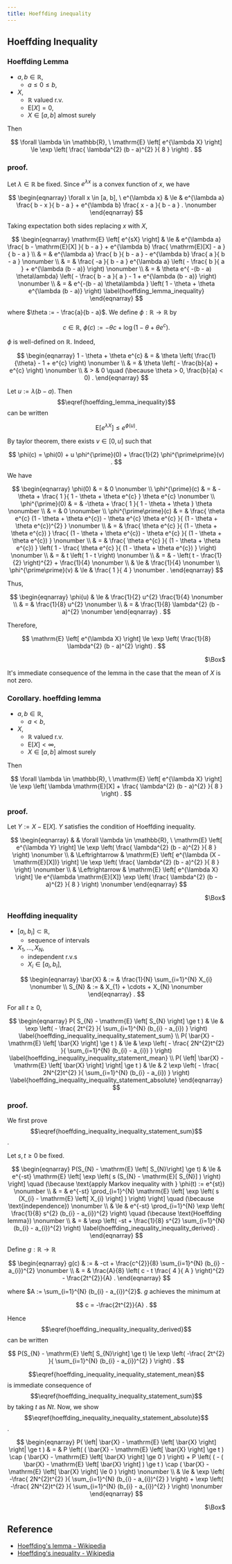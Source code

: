 ```yaml
---
title: Hoeffding inequality
---
```


## Hoeffding Inequality

### Hoeffding Lemma
* $a, b \in \mathbb{R}$,
    * $a \le 0 \le b$,
* $X$,
    * $\mathbb{R}$ valued r.v.
    * $\mathrm{E}[X] = 0$,
    * $X \in [a, b]$ almost surely

Then

$$
    \forall \lambda \in \mathbb{R},
    \
    \mathrm{E}
    \left[
        e^{\lambda X}
    \right]
    \le
    \exp
    \left(
        \frac{
            \lambda^{2}
            (b - a)^{2}
        }{
            8
        }
    \right)
    .
$$

### proof.
Let $\lambda \in \mathbb{R}$ be fixed.
Since $e^{\lambda x}$ is a convex function of $x$, we have

$$
\begin{eqnarray}
    \forall x \in [a, b],
    \
    e^{\lambda x}
    & \le &
        e^{\lambda a}
        \frac{
            b - x
        }{
            b - a
        }
        +
        e^{\lambda b}
        \frac{
            x - a
        }{
            b - a
        }
    .
    \nonumber
\end{eqnarray}
$$

Taking expectation both sides replacing $x$ with $X$,

$$
\begin{eqnarray}
    \mathrm{E}
    \left[
        e^{sX}
    \right]
    & \le &
        e^{\lambda a}
        \frac{
            b - \mathrm{E}[X]
        }{
            b - a
        }
        +
        e^{\lambda b}
        \frac{
            \mathrm{E}[X] - a
        }{
            b - a
        }
    \\
    & = &
        e^{\lambda a}
        \frac{
            b
        }{
            b - a
        }
        -
        e^{\lambda b}
        \frac{
            a
        }{
            b - a
        }
    \nonumber
    \\
    & = &
        \frac{
            -a
        }{
            b - a
        }
        e^{\lambda a}
        \left(
            -
            \frac{
                b
            }{
                a
            }
            +
            e^{\lambda (b - a)}
        \right)
    \nonumber
    \\
    & = &
        \theta
        e^{ -(b - a) \theta\lambda}
        \left(
            -
            \frac{
                b - a
            }{
                a
            }
            -
            1
            +
            e^{\lambda (b - a)}
        \right)
    \nonumber
    \\
    & = &
        e^{-(b - a) \theta\lambda }
        \left(
            1
            -
            \theta
            +
            \theta
            e^{\lambda (b - a)}
        \right)
        \label{hoeffding_lemma_inequality}
\end{eqnarray}
$$

where $\theta := - \frac{a}{b - a}$.
We define $\phi: \mathbb{R} \rightarrow \mathbb{R}$ by

$$
    c \in \mathbb{R},
    \
    \phi(c)
    :=
    -\theta c
    +
    \log
    (1 - \theta + \theta e^{c})
    .
$$

$\phi$ is well-defined on $\mathbb{R}$.
Indeed,

$$
\begin{eqnarray}
    1 - \theta + \theta e^{c}
    & = &
        \theta
        \left(
            \frac{1}{\theta}
            -
            1
            +
            e^{c}
        \right)
    \nonumber
    \\
    & = &
        \theta
        \left(
            -
            \frac{b}{a}
            +
            e^{c}
        \right)
    \nonumber
    \\
    & > &
        0
        \quad
        (\because \theta > 0, \frac{b}{a} < 0)
    .
\end{eqnarray}
$$

Let $u := \lambda (b - a)$.
Then $$\eqref{hoeffding_lemma_inequality}$$ can be written

$$
    \mathrm{E}
    \left[
        e^{\lambda X}
    \right]
    \le
    e^{\phi(u)}
    .
$$

By taylor theorem, there exists $v \in [0, u]$ such that

$$
    \phi(c)
    =
    \phi(0)
    +
    u
    \phi^{\prime}(0)
    +
    \frac{1}{2}
    \phi^{\prime\prime}(v)
    .
$$

We have

$$
\begin{eqnarray}
    \phi(0)
    & = &
        0
    \nonumber
    \\
    \phi^{\prime}(c)
    & = &
        -\theta
        +
        \frac{
            1
        }{
            1 - \theta + \theta e^{c}
        }
        \theta e^{c}
    \nonumber
    \\
    \phi^{\prime}(0)
    & = &
        -\theta
        +
        \frac{
            1
        }{
            1 - \theta + \theta
        }
        \theta
    \nonumber
    \\
    & = &
        0
    \nonumber
    \\
    \phi^{\prime\prime}(c)
    & = &
        \frac{
            \theta
            e^{c}
            (1 - \theta + \theta e^{c})
            -
            \theta
            e^{c}
            \theta e^{c}
        }{
            (1 - \theta + \theta e^{c})^{2}
        }
    \nonumber
    \\
    & = &
        \frac{
            \theta
            e^{c}
        }{
            (1 - \theta + \theta e^{c})
        }
        \frac{
            (1 - \theta + \theta e^{c})
            -
            \theta
            e^{c}
        }{
            (1 - \theta + \theta e^{c})
        }
    \nonumber
    \\
    & = &
        \frac{
            \theta
            e^{c}
        }{
            (1 - \theta + \theta e^{c})
        }
        \left(
            1
            -
            \frac{
                \theta
                e^{c}
            }{
                (1 - \theta + \theta e^{c})
            }
        \right)
    \nonumber
    \\
    & = &
        t
        \left(
            1
            -
            t
        \right)
    \nonumber
    \\
    & = &
        -
        \left(
            t
            -
            \frac{1}{2}
        \right)^{2}
        +
        \frac{1}{4}
    \nonumber
    \\
    & \le &
        \frac{1}{4}
    \nonumber
    \\
    \phi^{\prime\prime}(v)
    & \le &
        \frac{ 1 }{ 4 }
    \nonumber
        .
\end{eqnarray}
$$

Thus,

$$
\begin{eqnarray}
    \phi(u)
    & \le &
        \frac{1}{2}
        u^{2}
        \frac{1}{4}
    \nonumber
    \\
    & = &
        \frac{1}{8}
        u^{2}
    \nonumber
    \\
    & = &
        \frac{1}{8}
        \lambda^{2}
        (b - a)^{2}
    \nonumber
\end{eqnarray}
    .
$$

Therefore,

$$
    \mathrm{E}
    \left[
        e^{\lambda X}
    \right]
    \le
    \exp
    \left(
        \frac{1}{8}
        \lambda^{2}
        (b - a)^{2}
    \right)
    .
$$

<div class="QED" style="text-align: right">$\Box$</div>

It's immediate consequence of the lemma in the case that the mean of $X$ is not zero.

### Corollary. hoeffding lemma
* $a, b \in \mathbb{R}$,
    * $a < b$,
* $X$,
    * $\mathbb{R}$ valued r.v.
    * $\mathrm{E}[X] < \infty$,
    * $X \in [a, b]$ almost surely

Then

$$
    \forall \lambda \in \mathbb{R},
    \
    \mathrm{E}
    \left[
        e^{\lambda X}
    \right]
    \le
    \exp
    \left(
        \lambda \mathrm{E}[X]
        +
        \frac{
            \lambda^{2}
            (b - a)^{2}
        }{
            8
        }
    \right)
    .
$$

### proof.
Let $Y := X - \mathrm{E}[X]$.
$Y$ satisfies the condition of Hoeffding inequality.

$$
\begin{eqnarray}
    & &
        \forall \lambda \in \mathbb{R},
        \
        \mathrm{E}
        \left[
            e^{\lambda Y}
        \right]
    \le
        \exp
        \left(
            \frac{
                \lambda^{2}
                (b - a)^{2}
            }{
                8
            }
        \right)
    \nonumber
    \\
    & \Leftrightarrow &
        \mathrm{E}
        \left[
            e^{\lambda (X - \mathrm{E}[X])}
        \right]
        \le
        \exp
        \left(
            \frac{
                \lambda^{2}
                (b - a)^{2}
            }{
                8
            }
        \right)
    \nonumber
    \\
    & \Leftrightarrow &
        \mathrm{E}
        \left[
            e^{\lambda X}
        \right]
        \le
        e^{\lambda \mathrm{E}[X]}
        \exp
        \left(
            \frac{
                \lambda^{2}
                (b - a)^{2}
            }{
                8
            }
        \right)
    \nonumber
\end{eqnarray}
$$


<div class="QED" style="text-align: right">$\Box$</div>

### Heoffding inequality
* $[a_{i}, b_{i}] \subset \mathbb{R}$,
    * sequence of intervals
* $X_{1}, \ldots, X_{N}$,
    * independent r.v.s
    * $X_{i} \in [a_{i}, b_{i}]$,

$$
\begin{eqnarray}
    \bar{X}
    & := &
        \frac{1}{N}
        \sum_{i=1}^{N}
            X_{i}
    \nonumber
    \\
    S_{N}
    & := &
        X_{1} + \cdots + X_{N}
    \nonumber
\end{eqnarray}
    .
$$

For all $t \ge 0$,

$$
\begin{eqnarray}
    P(
        S_{N}
        -
        \mathrm{E}
        \left[
           S_{N} 
        \right]
        \ge
        t
    )
    & \le &
        \exp
        \left(
            -
            \frac{
                2t^{2}
            }{
                \sum_{i=1}^{N}
                    (b_{i} - a_{i})
            }
        \right)
    \label{hoeffding_inequality_inequality_statement_sum}
    \\
    P(
        \bar{X} - \mathrm{E}
        \left[
            \bar{X}
        \right]
        \ge
        t
    )
    & \le &
        \exp
        \left(
            -
            \frac{
                2N^{2}t^{2}
            }{
                \sum_{i=1}^{N}
                    (b_{i} - a_{i})
            }
        \right)
    \label{hoeffding_inequality_inequality_statement_mean}
    \\
    P(
        \left|
            \bar{X} - \mathrm{E}
            \left[
                \bar{X}
            \right]
        \right|
        \ge
        t
    )
    & \le &
        2
        \exp
        \left(
            -
            \frac{
                2N^{2}t^{2}
            }{
                \sum_{i=1}^{N}
                    (b_{i} - a_{i})
            }
        \right)
        \label{hoeffding_inequality_inequality_statement_absolute}
\end{eqnarray}
$$

### proof.
We first prove $$\eqref{hoeffding_inequality_inequality_statement_sum}$$.

Let $s, t \ge 0$ be fixed.

$$
\begin{eqnarray}
    P(S_{N} - \mathrm{E} \left[ S_{N}\right] \ge t)
    & \le &
        e^{-st}
        \mathrm{E}
        \left[
            \exp
            \left(
               s
               (S_{N} - \mathrm{E}[ S_{N}] )
            \right)
        \right]
        \quad
        (\because \text{apply Markov inequality with } \phi(t) := e^{st})
    \nonumber
    \\
    & = &
        e^{-st}
        \prod_{i=1}^{N}
            \mathrm{E}
            \left[
                \exp
                \left(
                   s
                   (X_{i} - \mathrm{E} \left[ X_{i} \right] )
                \right)
            \right]
        \quad
        (\because \text{independence})
    \nonumber
    \\
    & \le &
        e^{-st}
        \prod_{i=1}^{N}
            \exp
            \left(
               \frac{1}{8}
               s^{2}
               (b_{i} - a_{i})^{2}
            \right)
        \quad
        (\because \text{Hoeffding lemma})
    \nonumber
    \\
    & = &
        \exp
        \left(
            -st
            +
            \frac{1}{8}
            s^{2}
            \sum_{i=1}^{N}
                (b_{i} - a_{i})^{2}
        \right)
    \label{hoeffding_inequality_inequality_derived}
    .
\end{eqnarray}
$$

Define $g: \mathbb{R} \rightarrow \mathbb{R}$

$$
\begin{eqnarray}
    g(c)
    & := &
        -ct
        +
        \frac{c^{2}}{8}
        \sum_{i=1}^{N}
            (b_{i} - a_{i})^{2}
    \nonumber
    \\
    & = &
        \frac{A}{8}
        \left(
            c
            -
            t
            \frac{
                4
            }{
                A
            }
        \right)^{2}
        -
        \frac{2t^{2}}{A}
    .
\end{eqnarray}
$$

where $A := \sum_{i=1}^{N} (b_{i} - a_{i})^{2}$.
$g$ achieves the minimum at

$$
    c
    =
    -\frac{2t^{2}}{A}
    .
$$

Hence $$\eqref{hoeffding_inequality_inequality_derived}$$ can be written

$$
    P(S_{N} - \mathrm{E} \left[ S_{N}\right] \ge t)
    \le
    \exp
    \left(
        -\frac{
            2t^{2}
        }{
            \sum_{i=1}^{N}
                (b_{i} - a_{i})^{2}
        }
    \right)
    .
$$

$$\eqref{hoeffding_inequality_inequality_statement_mean}$$ is immediate consequence of $$\eqref{hoeffding_inequality_inequality_statement_sum}$$ by taking $t$ as  $Nt$.
Now, we show $$\eqref{hoeffding_inequality_inequality_statement_absolute}$$.

$$
\begin{eqnarray}
    P(
        \left|
            \bar{X} - \mathrm{E}
            \left[
                \bar{X}
            \right]
        \right|
        \ge
        t
    )
    & = &
        P
        \left(
            (
                \bar{X}
                -
                \mathrm{E}
                \left[
                    \bar{X}
                \right]
                \ge
                t
            )
            \cap
            (
                \bar{X}
                -
                \mathrm{E}
                \left[
                    \bar{X}
                \right]
                \ge
                0
            )
        \right)
        +
        P
        \left(
            (
                -
                (
                    \bar{X}
                    -
                    \mathrm{E}
                    \left[
                        \bar{X}
                    \right]
                )
                \ge
                t
            )
            \cap
            (
                \bar{X}
                -
                \mathrm{E}
                \left[
                    \bar{X}
                \right]
                \le
                0
            )
        \right)
    \nonumber
    \\
    & \le &
        \exp
        \left(
            -\frac{
                2N^{2}t^{2}
            }{
                \sum_{i=1}^{N}
                    (b_{i} - a_{i})^{2}
            }
        \right)
        +
        \exp
        \left(
            -\frac{
                2N^{2}t^{2}
            }{
                \sum_{i=1}^{N}
                    (b_{i} - a_{i})^{2}
            }
        \right)
    \nonumber
\end{eqnarray}
$$

<div class="QED" style="text-align: right">$\Box$</div>

## Reference
* [Hoeffding's lemma \- Wikipedia](https://en.wikipedia.org/wiki/Hoeffding%27s_lemma)
* [Hoeffding's inequality \- Wikipedia](https://en.wikipedia.org/wiki/Hoeffding%27s_inequality)
